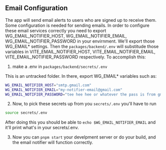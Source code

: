 ## Email Configuration

The app will send email alerts to users who are signed up to receive them. Some configuration is needed for sending emails. In order to configure these email services correctly you need to export WG_EMAIL_NOTIFIER_HOST, WG_EMAIL_NOTIFIER_EMAIL, WG_EMAIL_NOTIFIER_PASSWORD in your envirnment. We'll export those WG_EMAIL\* settings. Then the `packages/backend/.env` will substitude those variables in VITE_EMAIL_NOTIFIER_HOST, VITE_EMAIL_NOTIFIER_EMAIL, VITE_EMAIL_NOTIFIER_PASSWORD respectively. To accomplish this:

1. make a .env in `packages/backend/secrets/.env`

This is an untracked folder. In there, export WG_EMAIL\* variables such as:

```sh
WG_EMAIL_NOTIFIER_HOST="smtp.gmail.com"
WG_EMAIL_NOTIFIER_EMAIL="my-notifier-email@gmail.com"
WG_EMAIL_NOTIFIER_PASSWORD="tee hee hee or whatever the pass is from gmail"
```

2. Now, to pick these secrets up from you `secrets/.env` you'll have to run

```sh
source secrets/.env
```

After doing this you should be able to `echo $WG_EMAIL_NOTIFIER_EMAIL` and it'll print what's in your secrets/.env.

3. Now you can `pnpm start` your develpment server or do your build, and the email notifier will function correctly.
